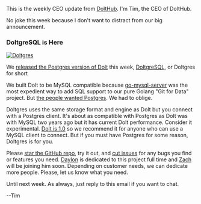 This is the weekly CEO update from [DoltHub](https://www.dolthub.com/). I'm Tim, the CEO of DoltHub. 

No joke this week because I don't want to distract from our big announcement.

### DoltgreSQL is Here

[![Doltgres](../images/doltgres.png)](https://www.dolthub.com/blog/2023-11-01-announcing-doltgresql/)

We [released the Postgres version of Dolt](https://www.dolthub.com/blog/2023-11-01-announcing-doltgresql/) this week, [DoltgreSQL](https://github.com/dolthub/doltgresql), or Doltgres for short

We built Dolt to be MySQL compatible because [go-mysql-server](https://github.com/dolthub/go-mysql-server) was the most expedient way to add SQL support to our pure Golang "Git for Data" project. But [the people wanted Postgres](https://www.dolthub.com/blog/2023-07-14-postgres-dolt-2023/). We had to oblige.

Doltgres uses the same storage format and engine as Dolt but you connect with a Postgres client. It's about as compatible with Postgres as Dolt was with MySQL two years ago but it has current Dolt performance. Consider it experimental. [Dolt is 1.0](https://www.dolthub.com/blog/2023-05-05-dolt-1-dot-0/) so we recommend it for anyone who can use a MySQL client to connect. But if you must have Postgres for some reason, Doltgres is for you.

Please [star the GitHub repo](https://github.com/dolthub/doltgresql), try it out, and [cut issues](https://github.com/dolthub/doltgresql/issues) for any bugs you find or features you need. [Daylon](htttps://www.dolthub.com/team#daylon) is dedicated to this project full time and [Zach](htttps://www.dolthub.com/team#zach) will be joining him soon. Depending on customer needs, we can dedicate more people. Please, let us know what you need.

Until next week. As always, just reply to this email if you want to chat.

--Tim